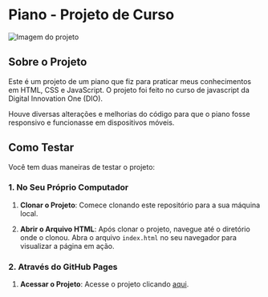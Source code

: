 # Piano - Projeto de Curso

![Imagem do projeto](https://github.com/Ruan-Moraes/Piano_DIO/assets/129057792/03032bf5-8c67-4f23-8e49-171cbd43d3d3)

## Sobre o Projeto

Este é um projeto de um piano que fiz para praticar meus conhecimentos em HTML, CSS e JavaScript. O projeto foi feito no curso de javascript da Digital Innovation One (DIO).

Houve diversas alterações e melhorias do código para que o piano fosse responsivo e funcionasse em dispositivos móveis.

## Como Testar

Você tem duas maneiras de testar o projeto:

### 1. No Seu Próprio Computador

1. **Clonar o Projeto**: Comece clonando este repositório para a sua máquina local.

2. **Abrir o Arquivo HTML**: Após clonar o projeto, navegue até o diretório onde o clonou. Abra o arquivo `index.html` no seu navegador para visualizar a página em ação.

### 2. Através do GitHub Pages

1. **Acessar o Projeto**: Acesse o projeto clicando [aqui](https://ruan-moraes.github.io/Piano_DIO/).
